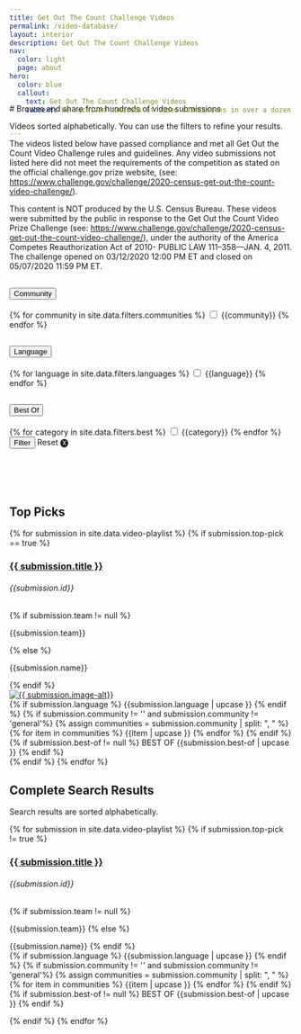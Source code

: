 ```yaml
---
title: Get Out The Count Challenge Videos
permalink: /video-database/
layout: interior
description: Get Out The Count Challenge Videos
nav:
  color: light
  page: about
hero:
  color: blue
  callout:
    text: Get Out The Count Challenge Videos
    subtext: We received hundreds of video submissions in over a dozen languages from all across the United States. Search and share videos below.


---
```

<div  class="usa-section usa-content usa-grid bottom-space" markdown="1" style="margin-top:-75px; margin-bottom:100px;">
# Browse and share from hundreds of video submissions
<p>Videos sorted alphabetically. You can use the filters to refine your results. </p>
<div class="divider"></div>
<p class="disclaimer-text">The videos listed below have passed compliance and met all Get Out the Count Video Challenge rules and guidelines. Any video submissions not listed here did not meet the requirements of the competition as stated on the official challenge.gov prize website, (see: <a href="https://www.challenge.gov/challenge/2020-census-get-out-the-count-video-challenge/">https://www.challenge.gov/challenge/2020-census-get-out-the-count-video-challenge/</a>). </p>
<p class="disclaimer-text">This content is NOT produced by the U.S. Census Bureau. These videos were submitted by the public in response to the Get Out the Count Video Prize Challenge (see: <a href="https://www.challenge.gov/challenge/2020-census-get-out-the-count-video-challenge/">https://www.challenge.gov/challenge/2020-census-get-out-the-count-video-challenge/</a>), under the authority of the America Competes Reauthorization Act of 2010- PUBLIC LAW 111–358—JAN. 4, 2011. The challenge opened on 03/12/2020 12:00 PM ET and closed on 05/07/2020 11:59 PM ET. </p>
<form id="video-filter-form" class="top-space">
  <div class="grid-row">
    <div class=" usa-width-one-fourth">
      <div class="usa-accordion video-filter-form">
        <h2><button class="usa-accordion-button" aria-expanded="false" aria-controls="1">
          Community
        </button></h2>
        <div id="1" class="usa-accordion-content filters-box">
          {% for community in site.data.filters.communities %}
            <input id="{{community | slugify }}" type="checkbox" name="filter-checkbox" class="filter-checkbox" value="{{community | slugify }}">
            <label for="{{community | slugify }}">{{community}}</label>
          {% endfor %}
        </div>
      </div>
    </div>
    <div class=" usa-width-one-fourth">
      <div class="usa-accordion">
        <h2><button class="usa-accordion-button" aria-expanded="false" aria-controls="2">
          Language
        </button></h2>
        <div id="2" class="usa-accordion-content filters-box">
        {% for language in site.data.filters.languages %}
          <input id="{{language | slugify }}" type="checkbox" name="filter-checkbox" class="filter-checkbox" value="{{language | slugify }}">
          <label for="{{language | slugify }}">{{language}}</label>
        {% endfor %}
        </div>
      </div>
    </div>
    <div class=" usa-width-one-fourth">
      <div class="usa-accordion">
        <h2><button class="usa-accordion-button" aria-expanded="false" aria-controls="3">
          Best Of
        </button></h2>
        <div id="3" class="usa-accordion-content filters-box">
          {% for category in site.data.filters.best %}
            <input id="{{category | slugify }}" type="checkbox" name="filter-checkbox" class="filter-checkbox" value="{{category | slugify }}">
            <label for="{{category | slugify }}">{{category}}</label>
          {% endfor %}
        </div>
      </div>
    </div>
    <div class="usa-width-one-fourth">
      <input class="filter-button" type="submit" value="Filter">
      <span id="reset-filter">Reset &#127335;</span>
    </div>
  </div>
</form>

</div>

<div class="usa-grid top-space video-grid">
  <h2> Top Picks </h2>
  {% for submission in site.data.video-playlist %}
  {% if submission.top-pick == true %}
    <div id="video-card-{{submission.id}}" class="video-div usa-width-one-third finalist-block">
      <div class="header">
        <h3><a href="{{ submission.link }}" target="_blank" class="title-link">{{ submission.title }}</a></h3>
        <h6 class="video-hidden">{{submission.id}}</h6>
        {% if submission.team != null %}
          <p class="card-text">{{submission.team}}</p>
        {% else %}
          <p class="card-text">{{submission.name}}</p>
        {% endif %}
      </div>
      <div class="preview-img">
        <a href="{{ submission.link }}" target="_blank" class="title-link"><img src="{{site.baseurl}}/assets/img/video-posters/{{submission.image}}" alt="{{ submission.image-alt}}"></a>
      </div>
      <div class="footer">
        {% if submission.language %}
          <span class="tag language-tag">{{submission.language | upcase }}</span>
        {% endif %}
        {% if submission.community != '' and submission.community != 'general'%}
          {% assign communities = submission.community | split: ", " %}
          {% for item in communities %}
            <span class="tag communities-tag">{{item | upcase }}</span>
          {% endfor %}
        {% endif %}
        {% if submission.best-of != null %}
          <span class="best-of-tag tag">BEST OF {{submission.best-of | upcase }}</span>
        {% endif %}
      </div>
    </div>
  {% endif %}
  {% endfor %}
  </div>
  <div id="view-more" class="view-more-container">
  <h2> Complete Search Results </h2>
  <p>Search results are sorted alphabetically.</p>
  {% for submission in site.data.video-playlist %}
  {% if submission.top-pick != true %}
  <div id="video-card-{{submission.id}}" class="video-div video-list">
    <div>
      <div class="finalists-text">
        <h3><a href="{{ submission.link }}" target="_blank">{{ submission.title }}</a></h3>
        <h6 class="video-hidden">{{submission.id}}</h6>
        {% if submission.team != null %}
          <p>{{submission.team}}
        {% else %}
          <p>{{submission.name}}
        {% endif %}
        <br>
        {% if submission.language %}
          <span class="tag language-tag">{{submission.language | upcase }}</span>
        {% endif %}
        {% if submission.community != '' and submission.community != 'general'%}
          {% assign communities = submission.community | split: ", " %}
          {% for item in communities %}
            <span class="tag communities-tag">{{item | upcase }}</span>
          {% endfor %}
        {% endif %}
        {% if submission.best-of != null %}
          <span class="best-of-tag tag">BEST OF {{submission.best-of | upcase }}</span>
        {% endif %}
        </p>
      </div>
    </div>
  </div>
  {% endif %}
  {% endfor %}
  </div>
